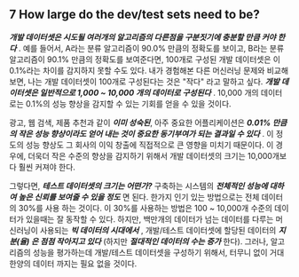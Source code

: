 ## 7 How large do the dev/test sets need to be?

***개발 데이터셋은 시도될 여러개의 알고리즘의 다른점을 구분짓기에 충분할 만큼 커야 한다*** . 예를 들어서, A라는 분류 알고리즘이 90.0% 만큼의 정확도를 보이고, B라는 분류 알고리즘이 90.1% 만큼의 정확도를 보여준다면, 100개로 구성된 개발 데이터셋은 이 0.1%라는 차이를 감지하지 못할 수도 있다. 내가 경험해본 다른 머신러닝 문제와 비교해 보면, 나는 개발 데이터셋이 100개로 구성된다는 것은 "작다" 라고 말하고 싶다. ***개발 데이터셋은 일반적으로 1,000 ~ 10,000 개의 데이터로 구성된다*** . 10,000 개의 데이터로는 0.1%의 성능 향상을 감지할 수 있는 기회를 얻을 수 있을 것이다. 

광고, 웹 검색, 제품 추천과 같이 ***이미 성숙된***, 아주 중요한 어플리케이션은 ***0.01% 만큼의 작은 성능 향상이라도 얻어 내는 것이 중요한 동기부여가 되는 결과일 수 있다*** . 이 정도의 성능 향상도 그 회사의 이익 창출에 직접적으로 큰 영향을 미치기 때문이다. 이 경우에, 더욱더 작은 수준의 향상을 감지하기 위해서 개발 데이터셋의 크기는 10,000개보다 훨씬 커져야 한다.

그렇다면, ***테스트 데이터셋의 크기는 어떤가?*** 구축하는 시스템의 ***전체적인 성능에 대하여 높은 신뢰를 보여줄 수 있을 정도*** 면 된다. 한가지 인기 있는 방법으로는 전체 데이터의 30%를 사용 하는 것이다. 이 30%를 사용하는 방법은 100 ~ 10,000개 수준의 데이터가 있을때는 잘 동작할 수 있다. 하지만, 백만개의 데이터가 넘는 데이터를 다루는 머신러닝이 사용되는 ***빅 데이터의 시대에서*** , 개발/테스트 데이터셋에 할당된 데이터의 ***지분(율) 은 점점 작아지고 있다*** (하지만 ***절대적인 데이터의 수는 증가*** 한다). 그러나, 알고리즘의 성능을 평가하는데 개발/테스트 데이터셋을 구성하기 위해서, 터무니 없이 거대한양의 데이터 까지는 필요 없을 것이다.
